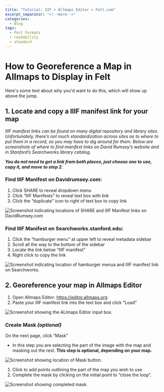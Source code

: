 ```yaml
---
title: "Tutorial: IIF > Allmaps Editor > Felt.com"
excerpt_separator: "<!--more-->"
categories:
  - Blog
tags:
  - Post Formats
  - readability
  - standard
---
```

# How to Georeference a Map in Allmaps to Display in Felt
  
Here's some text about why you'd want to do this, which will show up above the jump.

<!--more-->

## 1. Locate and copy a IIIF manifest link for your map

*IIIF manifest links can be found on many digital repository and library sites. Unfortunately, there’s not much standardization across sites as to where to put them in a record, so you may have to dig around for them. Below are screenshots of where to find manifest links on David Rumsey’s website and in Stanford’s Searchworks library catalog.*

***You do not need to get a link from both places, just choose one to use, copy it, and move to step 2.***

### Find IIIF Manifest on Davidrumsey.com:

1. Click SHARE to reveal dropdown menu
2. Click “IIIF Manifests” to reveal text box with link
3. Click the “duplicate” icon to right of text box to copy link 

![Screenshot indicating locations of SHARE and IIIF Manifest links on DavidRumsey.com](https://github.com/user-attachments/assets/4776a598-9147-4e2c-ae88-5ece091f0f75)

### Find IIIF Manifest on Searchworks.stanford.edu:

1. Click the “hamburger menu” at upper left to reveal metadata sidebar 
2. Scroll all the way to the bottom of the sidebar
3. Locate the link below “IIIF manifest”
4. Right click to copy the link

![Screenshot indicating location of hamburger menua and IIIF manifest link on Searchworks.](https://github.com/user-attachments/assets/b6132485-2b8f-481b-ac02-ca27ae9c0385)

## 2. Georeference your map in Allmaps Editor

1. Open Allmaps Editor: https://editor.allmaps.org
2. Paste your IIIF manifest link into the text box and click “Load”

![Screenshot showing the ALlmaps Editor input box.](https://github.com/user-attachments/assets/2dcc5286-2423-49b1-8332-4f8d3ac9b168)

### Create Mask *(optional)*

On the next page, click “Mask”

 - In this step you are selecting the part of the image with the map and masking out the rest. **This step is optional, depending on your map.**

![Screenshot showing location of Mask button.](https://github.com/user-attachments/assets/30f04b3c-7634-45b9-b4bc-21527181001c)

1. Click to add points outlining the part of the map you wish to use
2. Complete the mask by clicking on the initial point to “close the loop”. 

![Screenshot showing completed mask.](https://github.com/user-attachments/assets/fdc5f526-8054-41c8-9a2f-88f29c779091)



